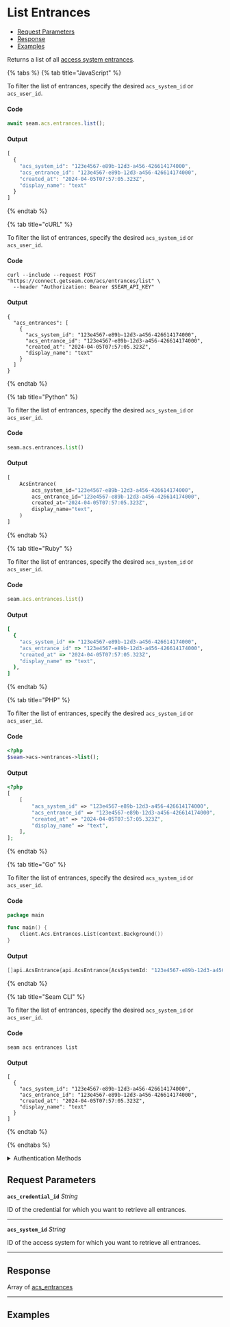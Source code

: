 # List Entrances

- [Request Parameters](./#request-parameters)
- [Response](./#response)
- [Examples](./#examples)

Returns a list of all [access system entrances](../../../capability-guides/access-systems/retrieving-entrance-details.md).


{% tabs %}
{% tab title="JavaScript" %}

To filter the list of entrances, specify the desired `acs_system_id` or `acs_user_id`.

#### Code

```javascript
await seam.acs.entrances.list();
```

#### Output

```javascript
[
  {
    "acs_system_id": "123e4567-e89b-12d3-a456-426614174000",
    "acs_entrance_id": "123e4567-e89b-12d3-a456-426614174000",
    "created_at": "2024-04-05T07:57:05.323Z",
    "display_name": "text"
  }
]
```
{% endtab %}

{% tab title="cURL" %}

To filter the list of entrances, specify the desired `acs_system_id` or `acs_user_id`.

#### Code

```curl
curl --include --request POST "https://connect.getseam.com/acs/entrances/list" \
  --header "Authorization: Bearer $SEAM_API_KEY"
```

#### Output

```curl
{
  "acs_entrances": [
    {
      "acs_system_id": "123e4567-e89b-12d3-a456-426614174000",
      "acs_entrance_id": "123e4567-e89b-12d3-a456-426614174000",
      "created_at": "2024-04-05T07:57:05.323Z",
      "display_name": "text"
    }
  ]
}
```
{% endtab %}

{% tab title="Python" %}

To filter the list of entrances, specify the desired `acs_system_id` or `acs_user_id`.

#### Code

```python
seam.acs.entrances.list()
```

#### Output

```python
[
    AcsEntrance(
        acs_system_id="123e4567-e89b-12d3-a456-426614174000",
        acs_entrance_id="123e4567-e89b-12d3-a456-426614174000",
        created_at="2024-04-05T07:57:05.323Z",
        display_name="text",
    )
]
```
{% endtab %}

{% tab title="Ruby" %}

To filter the list of entrances, specify the desired `acs_system_id` or `acs_user_id`.

#### Code

```ruby
seam.acs.entrances.list()
```

#### Output

```ruby
[
  {
    "acs_system_id" => "123e4567-e89b-12d3-a456-426614174000",
    "acs_entrance_id" => "123e4567-e89b-12d3-a456-426614174000",
    "created_at" => "2024-04-05T07:57:05.323Z",
    "display_name" => "text",
  },
]
```
{% endtab %}

{% tab title="PHP" %}

To filter the list of entrances, specify the desired `acs_system_id` or `acs_user_id`.

#### Code

```php
<?php
$seam->acs->entrances->list();
```

#### Output

```php
<?php
[
    [
        "acs_system_id" => "123e4567-e89b-12d3-a456-426614174000",
        "acs_entrance_id" => "123e4567-e89b-12d3-a456-426614174000",
        "created_at" => "2024-04-05T07:57:05.323Z",
        "display_name" => "text",
    ],
];
```
{% endtab %}

{% tab title="Go" %}

To filter the list of entrances, specify the desired `acs_system_id` or `acs_user_id`.

#### Code

```go
package main

func main() {
	client.Acs.Entrances.List(context.Background())
}
```

#### Output

```go
[]api.AcsEntrance{api.AcsEntrance{AcsSystemId: "123e4567-e89b-12d3-a456-426614174000", AcsEntranceId: "123e4567-e89b-12d3-a456-426614174000", CreatedAt: "2024-04-05T07:57:05.323Z", DisplayName: "text"}}
```
{% endtab %}

{% tab title="Seam CLI" %}

To filter the list of entrances, specify the desired `acs_system_id` or `acs_user_id`.

#### Code

```seam_cli
seam acs entrances list
```

#### Output

```seam_cli
[
  {
    "acs_system_id": "123e4567-e89b-12d3-a456-426614174000",
    "acs_entrance_id": "123e4567-e89b-12d3-a456-426614174000",
    "created_at": "2024-04-05T07:57:05.323Z",
    "display_name": "text"
  }
]
```
{% endtab %}

{% endtabs %}


<details>

<summary>Authentication Methods</summary>

- API key
- Client session token
- Personal access token
  <br>Must also include the `seam-workspace` header in the request.

To learn more, see [Authentication](https://docs.seam.co/latest/api/authentication).
</details>

## Request Parameters

**`acs_credential_id`** *String*

ID of the credential for which you want to retrieve all entrances.

---

**`acs_system_id`** *String*

ID of the access system for which you want to retrieve all entrances.

---


## Response

Array of [acs\_entrances](./)


---

## Examples

